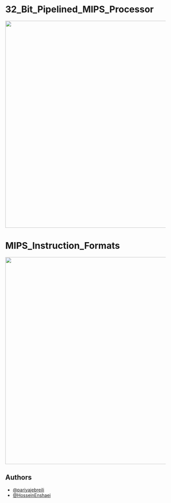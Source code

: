 # 32_Bit_Pipelined_MIPS_Processor

<!-- <img src="https://user-images.githubusercontent.com/87968419/175491403-af7fb129-df12-4837-b392-2204e70af8c2.jpg" width="650"> -->
<img src="https://user-images.githubusercontent.com/87968419/178159695-d9fcfeea-472b-4912-8491-386dbf66fc32.png" width="650">

# MIPS_Instruction_Formats
<img src="https://user-images.githubusercontent.com/87968419/175492564-6d3983c8-9276-4951-a0d0-eedf9916e441.jpg" width="650">

## Authors

- [@pariyajebreili](https://github.com/pariyajebreili)
- [@HosseinEnshaei](https://github.com/HosseinEn)
